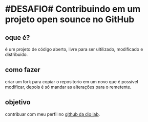 # #DESAFIO# Contribuindo em um projeto open sounce no GitHub

## oque é?

é um projeto de código aberto, livre para ser ultilizado, modificado e distribuído.

## como fazer

criar um fork para copiar o repositorio em um novo que é possivel modificar, depois é só mandar as alterações para o remetente.

## objetivo

contribuar com meu perfil no [github da dio lab](https://github.com/digitalinnovationone/dio-lab-open-source).